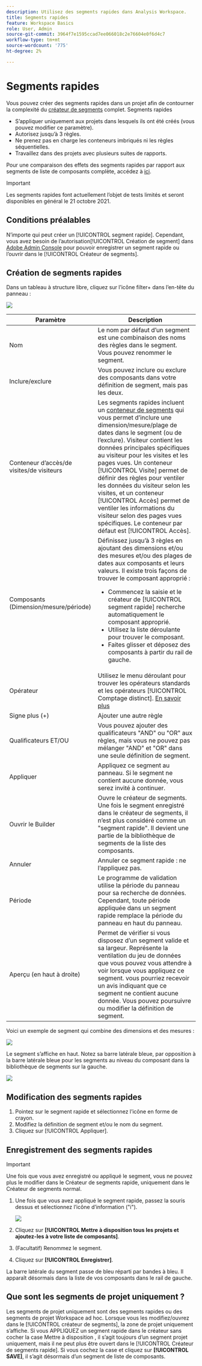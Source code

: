 ```yaml
---
description: Utilisez des segments rapides dans Analysis Workspace.
title: Segments rapides
feature: Workspace Basics
role: User, Admin
source-git-commit: 3964f7e1595ccad7ee066018c2e76604e0f6d4c7
workflow-type: tm+mt
source-wordcount: '775'
ht-degree: 2%

---
```



# Segments rapides

Vous pouvez créer des segments rapides dans un projet afin de contourner la complexité du [créateur de segments](/help/components/segmentation/segmentation-workflow/seg-build.md) complet. Segments rapides

* S’appliquer uniquement aux projets dans lesquels ils ont été créés (vous pouvez modifier ce paramètre).
* Autorisez jusqu’à 3 règles.
* Ne prenez pas en charge les conteneurs imbriqués ni les règles séquentielles.
* Travaillez dans des projets avec plusieurs suites de rapports.

Pour une comparaison des effets des segments rapides par rapport aux segments de liste de composants complète, accédez à [ici](/help/analyze/analysis-workspace/components/segments/t-freeform-project-segment.md).

>[!IMPORTANT]
> Les segments rapides font actuellement l’objet de tests limités et seront disponibles en général le 21 octobre 2021.

## Conditions préalables

N’importe qui peut créer un [!UICONTROL segment rapide]. Cependant, vous avez besoin de l’autorisation[!UICONTROL Création de segment] dans [Adobe Admin Console](https://experienceleague.adobe.com/docs/analytics/admin/admin-console/permissions/summary-tables.html?lang=en#analytics-tools) pour pouvoir enregistrer un segment rapide ou l’ouvrir dans le [!UICONTROL Créateur de segments].

## Création de segments rapides

Dans un tableau à structure libre, cliquez sur l’icône filter+ dans l’en-tête du panneau :

![](assets/quick-seg1.png)

| Paramètre | Description |
| --- | --- |
| Nom | Le nom par défaut d’un segment est une combinaison des noms des règles dans le segment. Vous pouvez renommer le segment. |
| Inclure/exclure | Vous pouvez inclure ou exclure des composants dans votre définition de segment, mais pas les deux. |
| Conteneur d’accès/de visites/de visiteurs | Les segments rapides incluent un [conteneur de segments](https://experienceleague.adobe.com/docs/analytics/components/segmentation/seg-overview.html?lang=en#section_AF2A28BE92474DB386AE85743C71B2D6) qui vous permet d’inclure une dimension/mesure/plage de dates dans le segment (ou de l’exclure).  Visiteur contient les données principales spécifiques au visiteur pour les visites et les pages vues. Un conteneur [!UICONTROL Visite] permet de définir des règles pour ventiler les données du visiteur selon les visites, et un conteneur [!UICONTROL Accès] permet de ventiler les informations du visiteur selon des pages vues spécifiques. Le conteneur par défaut est [!UICONTROL Accès]. |
| Composants (Dimension/mesure/période) | Définissez jusqu’à 3 règles en ajoutant des dimensions et/ou des mesures et/ou des plages de dates aux composants et leurs valeurs. Il existe trois façons de trouver le composant approprié :<ul><li>Commencez la saisie et le créateur de [!UICONTROL segment rapide] recherche automatiquement le composant approprié.</li><li>Utilisez la liste déroulante pour trouver le composant.</li><li>Faites glisser et déposez des composants à partir du rail de gauche.</li></ul> |
| Opérateur | Utilisez le menu déroulant pour trouver les opérateurs standards et les opérateurs [!UICONTROL Comptage distinct]. [En savoir plus](https://experienceleague.adobe.com/docs/analytics/components/segmentation/segment-reference/seg-operators.html?lang=en) |
| Signe plus (+) | Ajouter une autre règle |
| Qualificateurs ET/OU | Vous pouvez ajouter des qualificateurs &quot;AND&quot; ou &quot;OR&quot; aux règles, mais vous ne pouvez pas mélanger &quot;AND&quot; et &quot;OR&quot; dans une seule définition de segment. |
| Appliquer | Appliquez ce segment au panneau. Si le segment ne contient aucune donnée, vous serez invité à continuer. |
| Ouvrir le Builder | Ouvre le créateur de segments. Une fois le segment enregistré dans le créateur de segments, il n’est plus considéré comme un &quot;segment rapide&quot;. Il devient une partie de la bibliothèque de segments de la liste des composants. |
| Annuler | Annuler ce segment rapide : ne l’appliquez pas. |
| Période | Le programme de validation utilise la période du panneau pour sa recherche de données. Cependant, toute période appliquée dans un segment rapide remplace la période du panneau en haut du panneau. |
| Aperçu (en haut à droite) | Permet de vérifier si vous disposez d’un segment valide et sa largeur. Représente la ventilation du jeu de données que vous pouvez vous attendre à voir lorsque vous appliquez ce segment. vous pourriez recevoir un avis indiquant que ce segment ne contient aucune donnée. Vous pouvez poursuivre ou modifier la définition de segment. |

Voici un exemple de segment qui combine des dimensions et des mesures :

![](assets/quick-seg2.png)

Le segment s’affiche en haut. Notez sa barre latérale bleue, par opposition à la barre latérale bleue pour les segments au niveau du composant dans la bibliothèque de segments sur la gauche.

![](assets/quick-seg5.png)

## Modification des segments rapides

1. Pointez sur le segment rapide et sélectionnez l’icône en forme de crayon.
1. Modifiez la définition de segment et/ou le nom du segment.
1. Cliquez sur [!UICONTROL Appliquer].

## Enregistrement des segments rapides

>[!IMPORTANT]
>Une fois que vous avez enregistré ou appliqué le segment, vous ne pouvez plus le modifier dans le Créateur de segments rapide, uniquement dans le Créateur de segments normal.

1. Une fois que vous avez appliqué le segment rapide, passez la souris dessus et sélectionnez l’icône d’information (&quot;i&quot;).

   ![](assets/quick-seg6.png)

1. Cliquez sur **[!UICONTROL Mettre à disposition tous les projets et ajoutez-les à votre liste de composants]**.
1. (Facultatif) Renommez le segment.
1. Cliquez sur **[!UICONTROL Enregistrer]**.

La barre latérale du segment passe de bleu réparti par bandes à bleu. Il apparaît désormais dans la liste de vos composants dans le rail de gauche.

## Que sont les segments de projet uniquement ?

Les segments de projet uniquement sont des segments rapides ou des segments de projet Workspace ad hoc. Lorsque vous les modifiez/ouvrez dans le [!UICONTROL créateur de segments], la zone de projet uniquement s’affiche. Si vous APPLIQUEZ un segment rapide dans le créateur sans cocher la case Mettre à disposition , il s’agit toujours d’un segment projet uniquement, mais il ne peut plus être ouvert dans le [!UICONTROL Créateur de segments rapide]. Si vous cochez la case et cliquez sur **[!UICONTROL SAVE]**, il s’agit désormais d’un segment de liste de composants.